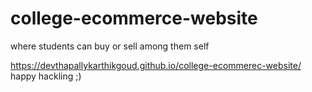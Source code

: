 # college-ecommerce-website
where students can buy or sell among them self 


https://devthapallykarthikgoud.github.io/college-ecommerec-website/
happy hackling ;)
